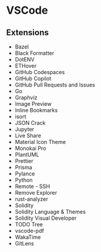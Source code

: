 # VSCode

## Extensions

- Bazel
- Black Formatter
- DotENV
- ETHover
- GitHub Codespaces
- GitHub Copilot
- GitHub Pull Requests and Issues
- Go
- Graphviz
- Image Preview
- Inline Bookmarks
- isort
- JSON Crack
- Jupyter
- Live Share
- Material Icon Theme
- Monokai Pro
- PlantUML
- Prettier
- Prisma
- Pylance
- Python
- Remote - SSH
- Remove Explorer
- rust-analyzer
- Solidity
- Solidity Language & Themes
- Solidity Visual Developer
- TODO Tree
- vscode-pdf
- WakaTime
- GitLens
